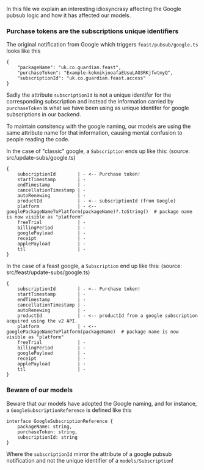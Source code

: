 In this file we explain an interesting idiosyncrasy affecting the Google pubsub logic and how it has affected our models.

### Purchase tokens are the subscriptions unique identifiers

The original notification from Google which triggers `feast/pubsub/google.ts` looks like this 

```
{
    "packageName": "uk.co.guardian.feast",
    "purchaseToken": "Example-kokmikjooafaEUsuLAO3RKjfwtmyQ",
    "subscriptionId": "uk.co.guardian.feast.access"
}
```

Sadly the attribute `subscriptionId` is not a unique identifer for the corresponding subscription and instead the information carried by `purchaseToken` is what we have been using as unique identifer for google subscriptions in our backend.

To maintain consitency with the google naming, our models are using the same attribute name for that information, causing mental confusion to people reading the code. 

In the case of "classic" google, a `Subscription` ends up like this: (source: src/update-subs/google.ts)

```
{
    subscriptionId        | - <-- Purchase token!
    startTimestamp        | -
    endTimestamp          | -
    cancellationTimestamp | -
    autoRenewing          | -
    productId             | - <-- subscriptionId (from Google)
    platform              | - <-- googlePackageNameToPlatform(packageName)?.toString()  # package name is now visible as "platform"
    freeTrial             | -
    billingPeriod         | -
    googlePayload         | -
    receipt               | -
    applePayload          | -
    ttl                   | -
}
```

In the case of a feast google, a `Subscription` end up like this: (source: src/feast/update-subs/google.ts)

```
{
    subscriptionId        | - <-- Purchase token!
    startTimestamp        | -
    endTimestamp          | -
    cancellationTimestamp | -
    autoRenewing          | -
    productId             | - <-- productId from a google subscription acquired using the v2 API.
    platform              | - <-- googlePackageNameToPlatform(packageName)  # package name is now visible as "platform"
    freeTrial             | -
    billingPeriod         | -
    googlePayload         | -
    receipt               | -
    applePayload          | -
    ttl                   | -
}
```

### Beware of our models

Beware that our models have adopted the Google naming, and for instance, a `GoogleSubscriptionReference` is defined like this

```
interface GoogleSubscriptionReference {
    packageName: string,
    purchaseToken: string,
    subscriptionId: string
}
```

Where the `subscriptionId` mirror the attribute of a google pubsub notification and not the unique identifier of a `models/Subscription`!
